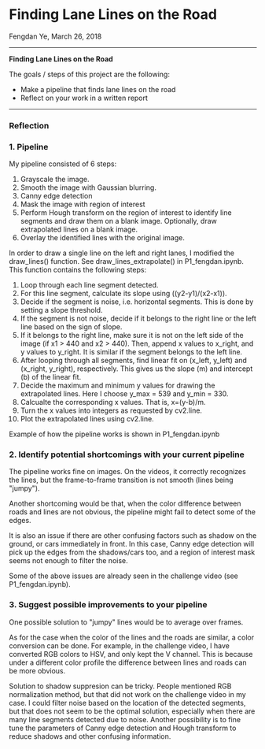 # **Finding Lane Lines on the Road**
Fengdan Ye, March 26, 2018

---

**Finding Lane Lines on the Road**

The goals / steps of this project are the following:
* Make a pipeline that finds lane lines on the road
* Reflect on your work in a written report


---

### Reflection

### 1. Pipeline

My pipeline consisted of 6 steps:
1. Grayscale the image.
2. Smooth the image with Gaussian blurring.
3. Canny edge detection
4. Mask the image with region of interest
5. Perform Hough transform on the region of interest to identify line segments and draw them on a blank image. Optionally, draw extrapolated lines on a blank image.
6. Overlay the identified lines with the original image.

In order to draw a single line on the left and right lanes, I modified the draw_lines() function. See draw_lines_extrapolate() in P1_fengdan.ipynb. This function contains the following steps:
1. Loop through each line segment detected.
2. For this line segment, calculate its slope using ((y2-y1)/(x2-x1)).
3. Decide if the segment is noise, i.e. horizontal segments. This is done by setting a slope threshold.
4. If the segment is not noise, decide if it belongs to the right line or the left line based on the sign of slope.
5. If it belongs to the right line, make sure it is not on the left side of the image (if x1 > 440 and x2 > 440). Then, append x values to x_right, and y values to y_right. It is similar if the segment belongs to the left line.
6. After looping through all segments, find linear fit on (x_left, y_left) and (x_right, y_right), respectively. This gives us the slope (m) and intercept (b) of the linear fit.
7. Decide the maximum and minimum y values for drawing the extrapolated lines. Here I choose y_max = 539 and y_min = 330.
8. Calcualte the corresponding x values. That is, x=(y-b)/m.
9. Turn the x values into integers as requested by cv2.line.
10. Plot the extrapolated lines using cv2.line.

Example of how the pipeline works is shown in P1_fengdan.ipynb


### 2. Identify potential shortcomings with your current pipeline

The pipeline works fine on images. On the videos, it correctly recognizes the lines, but the frame-to-frame transition is not smooth (lines being "jumpy").

Another shortcoming would be that, when the color difference between roads and lines are not obvious, the pipeline might fail to detect some of the edges.

It is also an issue if there are other confusing factors such as shadow on the ground, or cars immediately in front. In this case, Canny edge detection will pick up the edges from the shadows/cars too, and a region of interest mask seems not enough to filter the noise.

Some of the above issues are already seen in the challenge video (see P1_fengdan.ipynb).


### 3. Suggest possible improvements to your pipeline

One possible solution to "jumpy" lines would be to average over frames.

As for the case when the color of the lines and the roads are similar, a color conversion can be done. For example, in the challenge video, I have converted RGB colors to HSV, and only kept the V channel. This is because under a different color profile the difference between lines and roads can be more obvious.

Solution to shadow suppresion can be tricky. People mentioned RGB normalization method, but that did not work on the challenge video in my case. I could filter noise based on the location of the detected segments, but that does not seem to be the optimal solution, especially when there are many line segments detected due to noise. Another possibility is to fine tune the parameters of Canny edge detection and Hough transform to reduce shadows and other confusing information.
